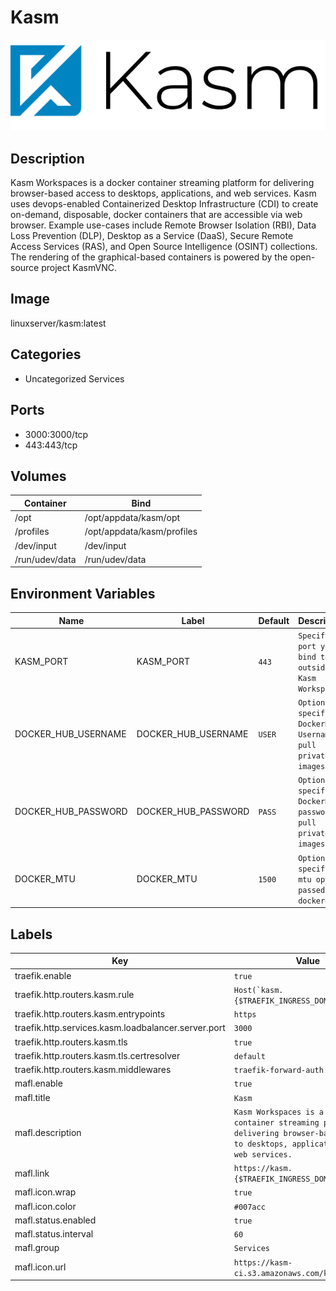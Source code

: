 # Kasm

![Logo](images/Kasm.png)

## Description
Kasm Workspaces is a docker container streaming platform for delivering browser\-based access to desktops, applications, and web services. Kasm uses devops\-enabled Containerized Desktop Infrastructure (CDI) to create on\-demand, disposable, docker containers that are accessible via web browser. Example use\-cases include Remote Browser Isolation (RBI), Data Loss Prevention (DLP), Desktop as a Service (DaaS), Secure Remote Access Services (RAS), and Open Source Intelligence (OSINT) collections. The rendering of the graphical\-based containers is powered by the open\-source project KasmVNC.

## Image
linuxserver/kasm:latest

## Categories
- Uncategorized Services

## Ports
- 3000:3000/tcp
- 443:443/tcp

## Volumes
| Container | Bind |
|-----------|------|
| /opt | /opt/appdata/kasm/opt |
| /profiles | /opt/appdata/kasm/profiles |
| /dev/input | /dev/input |
| /run/udev/data | /run/udev/data |

## Environment Variables
| Name | Label | Default | Description |
|------|-------|---------|-------------|
| KASM_PORT | KASM_PORT | ```443``` | ```Specify the port you bind to the outside for Kasm Workspaces.``` |
| DOCKER_HUB_USERNAME | DOCKER_HUB_USERNAME | ```USER``` | ```Optionally specify a DockerHub Username to pull private images.``` |
| DOCKER_HUB_PASSWORD | DOCKER_HUB_PASSWORD | ```PASS``` | ```Optionally specify a DockerHub password to pull private images.``` |
| DOCKER_MTU | DOCKER_MTU | ```1500``` | ```Optionally specify the mtu options passed to dockerd.``` |

## Labels
| Key | Value |
|-----|-------|
| traefik.enable | ```true``` |
| traefik.http.routers.kasm.rule | ```Host(`kasm.{$TRAEFIK_INGRESS_DOMAIN}`)``` |
| traefik.http.routers.kasm.entrypoints | ```https``` |
| traefik.http.services.kasm.loadbalancer.server.port | ```3000``` |
| traefik.http.routers.kasm.tls | ```true``` |
| traefik.http.routers.kasm.tls.certresolver | ```default``` |
| traefik.http.routers.kasm.middlewares | ```traefik-forward-auth``` |
| mafl.enable | ```true``` |
| mafl.title | ```Kasm``` |
| mafl.description | ```Kasm Workspaces is a docker container streaming platform for delivering browser-based access to desktops, applications, and web services.``` |
| mafl.link | ```https://kasm.{$TRAEFIK_INGRESS_DOMAIN}``` |
| mafl.icon.wrap | ```true``` |
| mafl.icon.color | ```#007acc``` |
| mafl.status.enabled | ```true``` |
| mafl.status.interval | ```60``` |
| mafl.group | ```Services``` |
| mafl.icon.url | ```https://kasm-ci.s3.amazonaws.com/kasm_wide.png``` |


